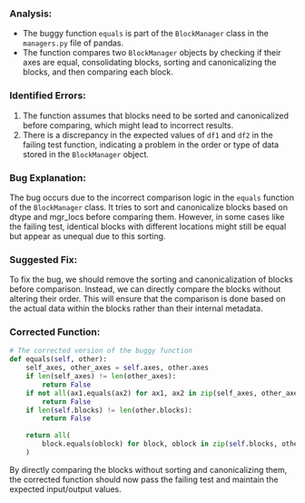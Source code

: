 ### Analysis:
- The buggy function `equals` is part of the `BlockManager` class in the `managers.py` file of pandas.
- The function compares two `BlockManager` objects by checking if their axes are equal, consolidating blocks, sorting and canonicalizing the blocks, and then comparing each block.

### Identified Errors:
1. The function assumes that blocks need to be sorted and canonicalized before comparing, which might lead to incorrect results.
2. There is a discrepancy in the expected values of `df1` and `df2` in the failing test function, indicating a problem in the order or type of data stored in the `BlockManager` object.

### Bug Explanation:
The bug occurs due to the incorrect comparison logic in the `equals` function of the `BlockManager` class. It tries to sort and canonicalize blocks based on dtype and mgr_locs before comparing them. However, in some cases like the failing test, identical blocks with different locations might still be equal but appear as unequal due to this sorting.

### Suggested Fix:
To fix the bug, we should remove the sorting and canonicalization of blocks before comparison. Instead, we can directly compare the blocks without altering their order. This will ensure that the comparison is done based on the actual data within the blocks rather than their internal metadata.

### Corrected Function:
```python
# The corrected version of the buggy function
def equals(self, other):
    self_axes, other_axes = self.axes, other.axes
    if len(self_axes) != len(other_axes):
        return False
    if not all(ax1.equals(ax2) for ax1, ax2 in zip(self_axes, other_axes)):
        return False
    if len(self.blocks) != len(other.blocks):
        return False
    
    return all(
        block.equals(oblock) for block, oblock in zip(self.blocks, other.blocks)
    )
```

By directly comparing the blocks without sorting and canonicalizing them, the corrected function should now pass the failing test and maintain the expected input/output values.